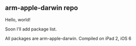 ## arm-apple-darwin repo

Hello, world!

Soon I'll add package list. 

All packages are arm-apple-darwin. Compiled on iPad 2, iOS 6